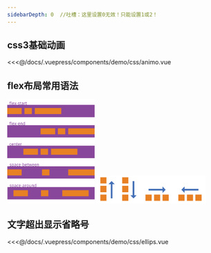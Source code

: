 ```yaml
---
sidebarDepth: 0  //吐槽：这里设置0无效！只能设置1或2！
---
```


## css3基础动画
<docc-self description="css旋转动画" onlineLink="https://codepen.io/1011cat/pen/KjEOWO">
  <demo-css-animo></demo-css-animo>
  <highlight-code slot="codeText" lang="vue">
<<<@/docs/.vuepress/components/demo/css/animo.vue
  </highlight-code>
</docc-self> 

## flex布局常用语法  
<docc-self description="Flex是 Flexible Box 的缩写，意为'弹性布局'，用来为盒状模型提供最大的灵活性。" onlineLink="#/">
<div>
  <img src="../../.vuepress/public/img/flex1.png" style="width:40%;">
  <img src="../../.vuepress/public/img/flex.png" style="width:50%;">
</div> 
</docc-self>
 
## 文字超出显示省略号 
<docc-self description="文字超出显示省略号" onlineLink="https://codepen.io/1011cat/pen/KjEOWO"> 
  <demo-css-ellips></demo-css-ellips>
  <highlight-code slot="codeText" lang="vue">
<<<@/docs/.vuepress/components/demo/css/ellips.vue
 </highlight-code>
</docc-self>
 